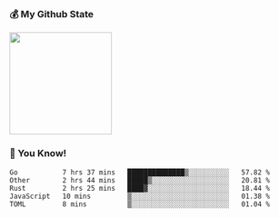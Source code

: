 ### :moneybag: My Github State

<img height="180em" src="https://github-readme-stats.vercel.app/api?username=G-Asura&show_icons=true&hide_border=true&count_private=true&include_all_commits=true" />

### :pill: You Know!
<!--START_SECTION:waka-->
```text
Go           7 hrs 37 mins   ██████████████▒░░░░░░░░░░   57.82 % 
Other        2 hrs 44 mins   █████▒░░░░░░░░░░░░░░░░░░░   20.81 % 
Rust         2 hrs 25 mins   ████▓░░░░░░░░░░░░░░░░░░░░   18.44 % 
JavaScript   10 mins         ▒░░░░░░░░░░░░░░░░░░░░░░░░   01.38 % 
TOML         8 mins          ▒░░░░░░░░░░░░░░░░░░░░░░░░   01.04 % 
```
<!--END_SECTION:waka-->

<!--
**G-Asura/G-Asura** is a ✨ _special_ ✨ repository because its `README.md` (this file) appears on your GitHub profile.

Here are some ideas to get you started:

- 🔭 I’m currently working on ...
- 🌱 I’m currently learning ...
- 👯 I’m looking to collaborate on ...
- 🤔 I’m looking for help with ...
- 💬 Ask me about ...
- 📫 How to reach me: ...
- 😄 Pronouns: ...
- ⚡ Fun fact: ...
-->
